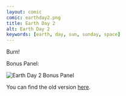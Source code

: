 ```yaml
---
layout: comic
comic: earthday2.png
title: Earth Day 2
alt: Earth Day 2
keywords: [earth, day, sun, sunday, space]
---
```


Burn!



Bonus Panel:

![Earth Day 2 Bonus Panel](/images/earthday2_bonuspanel.png)

You can find the old version [here](/images/earthday2_old.png).